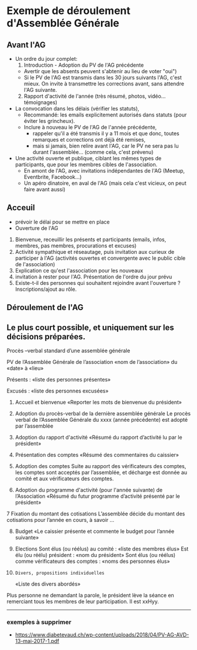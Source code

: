 # Exemple de déroulement d'Assemblée Générale
## Avant l'AG
* Un ordre du jour complet:
  1. Introduction - Adoption du PV de l'AG précédente
    * Avertir que les absents peuvent s'abtenir au lieu de voter "oui")
    * Si le PV de l'AG est transmis dans les 30 jours suivants l'AG, c'est mieux. On invite à transmettre les corrections avant, sans attendre l'AG suivante.
  2. Rapport d'activité de l'année (très résumé, photos, vidéo... témoignages)
* La convocation dans les délais (vérifier les statuts), 
  * Recommandé: les emails explicitement autorisés dans statuts (pour éviter les grincheux).
  * Inclure à nouveau le PV de l'AG de l'année précédente, 
    * rappeler qu'il a été transmis il y a 11 mois et que donc, toutes remarques et corrections ont déjà été remises, 
    * mais si jamais, bien relire avant l'AG, car le PV ne sera pas lu durant l'assemblée... (comme cela, c'est prévenu)
* Une activité ouverte et publique, ciblant les mêmes types de participants, que pour les membres cibles de l'association.
  * En amont de l'AG, avec invitations indépendantes de l'AG (Meetup, Eventbrite, Facebook...)
  * Un apéro dinatoire, en aval de l'AG (mais cela c'est vicieux, on peut faire avant aussi)

## Acceuil
* prévoir le délai pour se mettre en place
* Ouverture de l'AG
1. Bienvenue, receuillir les présents et participants (emails, infos, membres, pas membres, procurations et excuses)
2. Activité sympathique et réseautage, puis invitation aux curieux de participer à l'AG (activités ouvertes et convergente avec le public cible de l'association)
3. Explication ce qu'est l'association pour les nouveaux
4. invitation à rester pour l'AG.  Présentation de l'ordre du jour prévu
5. Existe-t-il des personnes qui souhaitent rejoindre avant l'ouverture ? Inscriptions/ajout au rôle.

## Déroulement de l'AG 
Le plus court possible, et uniquement sur les décisions préparées.
---
Procès –verbal standard d’une assemblée générale


PV de l’Assemblée Générale de l’association «nom de l’association» du «date» à «lieu»

Présents : «liste des personnes présentes»

Excusés : «liste des personnes excusées»


1.	Accueil et bienvenue
	«Reporter les mots de bienvenue du président»

2.	Adoption du procès-verbal de la dernière assemblée générale
	Le procès verbal de l’Assemblée Générale du xxxx (année précédente) est adopté par l’assemblée

3.	Adoption du rapport d'activité
	«Résumé du rapport d’activité lu par le président»

4.	Présentation des comptes
	«Résumé des commentaires du caissier»

5.	Adoption des comptes
	Suite au rapport des vérificateurs des comptes, les comptes sont acceptés par l’assemblée, et décharge est donnée au comité et aux vérificateurs des comptes.

6.	Adoption du programme d'activité (pour l'année suivante) de l’Association 
	«Résumé du futur programme d’activité présenté par le président»

7	Fixation du montant des cotisations
	L’assemblée décide du montant des cotisations pour l’année en cours, à savoir ...

8.	Budget
	«Le caissier présente et commente le budget pour l’année suivante»

9. 	Elections
	Sont élus (ou réélus) au comité : «liste des membres élus»
	Est élu (ou réélu) président : «nom du président»
	Sont élus (ou réélus) comme vérificateurs des comptes : «noms des personnes élus»

10. 	Divers, propositions individuelles
	«Liste des divers abordés»

Plus personne ne demandant la parole, le président lève la séance en remerciant tous les membres de leur participation. Il est xxHyy.

---
### exemples à supprimer
* https://www.diabetevaud.ch/wp-content/uploads/2018/04/PV-AG-AVD-13-mai-2017-1.pdf
